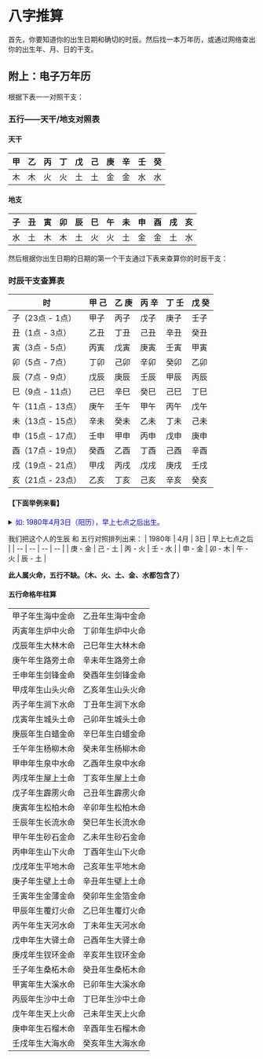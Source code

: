 # 八字推算

首先，你要知道你的出生日期和确切的时辰。然后找一本万年历，或通过网络查出你的出生年、月、日的干支。

## 附上：电子万年历
根据下表一一对照干支：
### 五行——天干/地支对照表

#### 天干

| 甲 | 乙 | 丙 | 丁 | 戊 | 己 | 庚 | 辛 | 壬 | 癸 |
| -- | -- | -- | -- | -- | -- | -- | -- | -- | -- |
| 木 | 木 | 火 | 火 | 土 | 土 | 金 | 金 | 水 | 水 |

#### 地支

| 子 | 丑 | 寅 | 卯 | 辰 | 巳 | 午 | 未 | 申 | 酉 | 戌 | 亥 |
| -- | -- | -- | -- | -- | -- | -- | -- | -- | -- | -- | -- |
| 水 | 土 | 木 | 木 | 土 | 火 | 火 | 土 | 金 | 金 | 土 | 水 |

然后根据你出生日期的日期的第一个干支通过下表来查算你的时辰干支：

### 时辰干支查算表

|  时  |  甲  己  |  乙  庚  |  丙  辛  |  丁  壬  |  戊  癸  |
|  --  |  --  |  --  |  --  |  --  |  --  |
| 子（23点 - 1点） | 甲子 |	丙子 | 戊子 | 庚子 | 壬子 |
| 丑（1点 - 3点） |	乙丑 | 丁丑 | 己丑 | 辛丑 |	癸丑 |
| 寅（3点 - 5点） |	丙寅 | 戊寅 | 庚寅 | 壬寅 |	甲寅 |
| 卯（5点 - 7点） |	丁卯 | 己卯 | 辛卯 | 癸卯 | 乙卯 |
| 辰（7点 - 9点） |	戊辰 | 庚辰 | 壬辰 | 甲辰 |	丙辰 |
| 巳（9点 - 11点） | 己巳 | 辛巳 | 癸巳 | 己巳 | 丁巳 |
| 午（11点 - 13点） | 庚午 | 壬午 |	甲午 | 丙午 | 戊午 |
| 未（13点 - 15点） | 辛未 | 癸未 |	乙未 | 丁未 | 己未 |
| 申（15点 - 17点） | 壬申 |甲申 | 丙申 | 戊申 | 庚申 |
| 酉（17点 - 19点） | 癸酉 |乙酉 | 丁酉 | 己酉 | 辛酉 |
| 戌（19点 - 21点） | 甲戌 |丙戌 | 戊戌 | 庚戌 | 壬戌 |
| 亥（21点 - 23点） | 乙亥 |丁亥 | 己亥 | 辛亥 | 癸亥 |

#### 【下面举例来看】

<details>
    <summary>
        <font color='blue'>如: 1980年4月3日（阳历），早上七点之后出生。</font>
    </summary>
    根据万年历查出：1980年4月3日，农历2月18，<b>庚申年，己卯月，丙午日</b>。<br />
    <b>丙午日，<font color=red>丙</font>对照的五行为<font color=red>火</font>，那么这个人是火命</b>。<br />
    在时辰干支查算表的纪日干支下面找出<font color=red><b>丙</b></font>对应的那一栏，根据左侧的时间早上 7 点之后是：<b>辰</b>，相交的那一栏是：<b>壬辰</b>
</details>

我们把这个人的生辰 和 五行对照排列出来：
|  1980年  |  4月  |  3日  |  早上七点之后  |
|  --  |  --  |  --  |  --  |
|  庚 - 金  |  己 - 土  |  丙 - 火  |  壬 - 水  |
|  申 - 金  |  卯 - 木  |  午 - 火  |  辰 - 土  |

<b>此人属火命，五行不缺。（木、火、土、金、水都包含了）</b>

#### 五行命格年柱算
|||
| -- | -- |
| 甲子年生海中金命  |  乙丑年生海中金命  |
| 丙寅年生炉中火命  |  丁卯年生炉中火命  |
| 戊辰年生大林木命  |  己巳年生大林木命  |
| 庚午年生路旁土命  |  辛未年生路旁土命  |
| 壬申年生剑锋金命  |  癸酉年生剑锋金命  |
| 甲戌年生山头火命  |  乙亥年生山头火命  |
| 丙子年生涧下水命  |  丁丑年生涧下水命  |
| 戊寅年生城头土命  |  己卯年生城头土命  |
| 庚辰年生白蜡金命  |  辛巳年生白蜡金命  |
| 壬午年生杨柳木命  |  癸未年生杨柳木命  |
| 甲申年生泉中水命  |  乙酉年生泉中水命  |
| 丙戌年生屋上土命  |  丁亥年生屋上土命  |
| 戊子年生霹雳火命  |  己丑年生霹雳火命  |
| 庚寅年生松柏木命  |  辛卯年生松柏木命  |
| 壬辰年生长流水命  |  癸巳年生长流水命  |
| 甲午年生砂石金命  |  乙未年生砂石金命  |
| 丙申年生山下火命  |  丁酉年生山下火命  |
| 戊戌年生平地木命  |  己亥年生平地木命  |
| 庚子年生壁上土命  |  辛丑年生壁上土命  |
| 壬寅年生金薄金命  |  癸卯年生金箔金命  |
| 甲辰年生覆灯火命  |  乙巳年生覆灯火命  |
| 丙午年生天河水命  |  丁未年生天河水命  |
| 戊申年生大驿土命  |  己酉年生大驿土命  |
| 庚戌年生钗环金命  |  辛亥年生钗环金命  |
| 壬子年生桑柘木命  |  癸丑年生桑柘木命  |
| 甲寅年生大溪水命  |  已卯年生大溪水命  |
| 丙辰年生沙中土命  |  丁巳年生沙中土命  |
| 戊午年生天上火命  |  己未年生天上火命  |
| 庚申年生石榴木命  |  辛酉年生石榴木命  |
| 壬戌年生大海水命  |  癸亥年生大海水命  |
